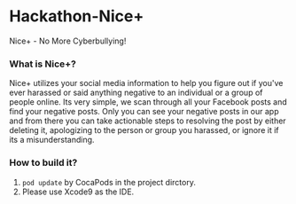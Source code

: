 # Hackathon-Nice+
Nice+ - No More Cyberbullying!

### What is Nice+?

Nice+ utilizes your social media information to help you figure out if you've ever harassed or said anything negative to an individual or a group of people online. Its very simple, we scan through all your Facebook posts and find your negative posts. Only you can see your negative posts in our app and from there you can take actionable steps to resolving the post by either deleting it, apologizing to the person or group you harassed, or ignore it if its a misunderstanding.

### How to build it?
1. `pod update` by CocaPods in the project dirctory.
2. Please use Xcode9 as the IDE.
